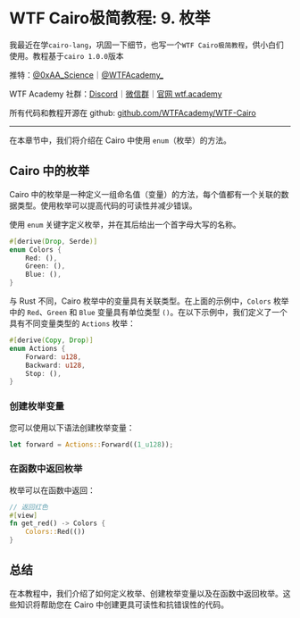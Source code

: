 # WTF Cairo极简教程: 9. 枚举

我最近在学`cairo-lang`，巩固一下细节，也写一个`WTF Cairo极简教程`，供小白们使用。教程基于`cairo 1.0.0`版本

推特：[@0xAA_Science](https://twitter.com/0xAA_Science)｜[@WTFAcademy_](https://twitter.com/WTFAcademy_)

WTF Academy 社群：[Discord](https://discord.wtf.academy)｜[微信群](https://docs.google.com/forms/d/e/1FAIpQLSe4KGT8Sh6sJ7hedQRuIYirOoZK_85miz3dw7vA1-YjodgJ-A/viewform?usp=sf_link)｜[官网 wtf.academy](https://wtf.academy)

所有代码和教程开源在 github: [github.com/WTFAcademy/WTF-Cairo](https://github.com/WTFAcademy/WTF-Cairo)

---

在本章节中，我们将介绍在 Cairo 中使用 `enum`（枚举）的方法。

## Cairo 中的枚举

Cairo 中的枚举是一种定义一组命名值（变量）的方法，每个值都有一个关联的数据类型。使用枚举可以提高代码的可读性并减少错误。

使用 `enum` 关键字定义枚举，并在其后给出一个首字母大写的名称。

```rust
#[derive(Drop, Serde)]
enum Colors { 
    Red: (), 
    Green: (), 
    Blue: (), 
}
```

与 Rust 不同，Cairo 枚举中的变量具有关联类型。在上面的示例中，`Colors` 枚举中的 `Red`、`Green` 和 `Blue` 变量具有单位类型 `()`。在以下示例中，我们定义了一个具有不同变量类型的 `Actions` 枚举：

```rust
#[derive(Copy, Drop)]
enum Actions { 
    Forward: u128, 
    Backward: u128, 
    Stop: (),
}
```

### 创建枚举变量

您可以使用以下语法创建枚举变量：

```rust
let forward = Actions::Forward((1_u128));
```

### 在函数中返回枚举

枚举可以在函数中返回：

```rust
// 返回红色
#[view]
fn get_red() -> Colors {
    Colors::Red(())
}
```

## 总结

在本教程中，我们介绍了如何定义枚举、创建枚举变量以及在函数中返回枚举。这些知识将帮助您在 Cairo 中创建更具可读性和抗错误性的代码。